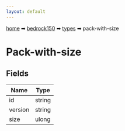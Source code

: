 ```yaml
---
layout: default
---
```


[home](/) ➡ [bedrock150](/protocol/bedrock150) ➡ [types](/protocol/bedrock150/types) ➡ pack-with-size

# Pack-with-size

## Fields

Name | Type
---|---
id | string
version | string
size | ulong

